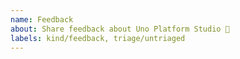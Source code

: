 ```yaml
---
name: Feedback
about: Share feedback about Uno Platform Studio 💖
labels: kind/feedback, triage/untriaged
---
```


<!-- Thank you for sharing your feedback about Uno Platform Studio 💖

Here are some ideas to guide your feedback:

### General Feedback
- Which version of Uno Platform Studio are you using, on which platforms, and with which IDE?
- What do you love about Uno Platform Studio?
- What features or tools do you feel are missing or could be improved?
- How has Uno Platform Studio impacted your development workflow?

### Feedback on Specific Tools
- **Hot Design™**:  
  - How easy is it to visually edit your app's interface?  
  - Is the runtime Visual Designer helpful with your development workflow? 
  - Are there specific features you’d like to see added or enhanced?  
- **Hot Reload**:  
  - How effective is the live update process when making code changes?  
  - Have you experienced any delays or issues with updates applying?  
  - Are there specific scenarios where Hot Reload could be improved?  
- **Design-to-Code**:  
  - How well does the generated XAML or C# Markup align with your design expectations?  
  - Is the integration with Figma meeting your needs?  
  - Are there any challenges with the design handoff process?

### Additional Feedback
- Are there any specific scenarios or use cases where you would like to see more support?
- What would make Uno Platform Studio more valuable for your projects?

If you are representing an organization and prefer to discuss feedback privately, please [contact us](https://platform.uno/contact/).

We appreciate your input and look forward to making Uno Platform Studio even better with your help!
-->
